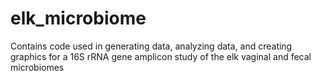 # elk_microbiome
Contains code used in generating data, analyzing data, and creating graphics for a 16S rRNA gene amplicon study of the elk vaginal and fecal microbiomes
